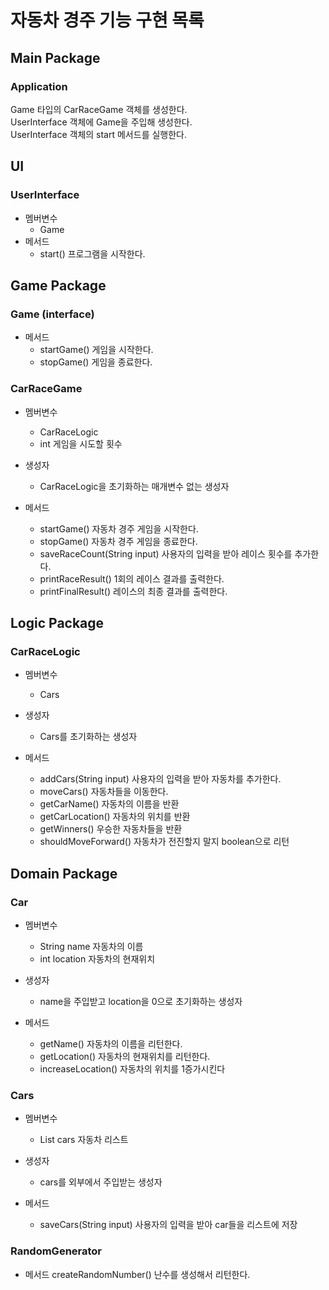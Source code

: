 # 자동차 경주 기능 구현 목록

## Main Package

### Application
Game 타입의 CarRaceGame 객체를 생성한다.<br>
UserInterface 객체에 Game을 주입해 생성한다.<br>
UserInterface 객체의 start 메서드를 실행한다.

## UI

### UserInterface
- 멤버변수
  - Game
- 메서드
  - start() 프로그램을 시작한다.

## Game Package

### Game (interface)
- 메서드
  - startGame() 게임을 시작한다.
  - stopGame() 게임을 종료한다.

### CarRaceGame
- 멤버변수
  - CarRaceLogic
  - int 게임을 시도할 횟수

- 생성자
  - CarRaceLogic을 초기화하는 매개변수 없는 생성자
  
- 메서드
  - startGame() 자동차 경주 게임을 시작한다.
  - stopGame() 자동차 경주 게임을 종료한다.
  - saveRaceCount(String input) 사용자의 입력을 받아 레이스 횟수를 추가한다.
  - printRaceResult() 1회의 레이스 결과를 출력한다.
  - printFinalResult() 레이스의 최종 결과를 출력한다.

## Logic Package

### CarRaceLogic
- 멤버변수
  - Cars

- 생성자
  - Cars를 초기화하는 생성자

- 메서드
  - addCars(String input) 사용자의 입력을 받아 자동차를 추가한다.
  - moveCars() 자동차들을 이동한다.
  - getCarName() 자동차의 이름을 반환
  - getCarLocation() 자동차의 위치를 반환
  - getWinners() 우승한 자동차들을 반환
  - shouldMoveForward() 자동차가 전진할지 말지 boolean으로 리턴


## Domain Package
### Car
- 멤버변수
  - String name 자동차의 이름
  - int location 자동차의 현재위치

- 생성자
  - name을 주입받고 location을 0으로 초기화하는 생성자

- 메서드
  - getName() 자동차의 이름을 리턴한다.
  - getLocation() 자동차의 현재위치를 리턴한다.
  - increaseLocation() 자동차의 위치를 1증가시킨다

### Cars
- 멤버변수
  - List<Car> cars 자동차 리스트

- 생성자
  - cars를 외부에서 주입받는 생성자

- 메서드
  - saveCars(String input) 사용자의 입력을 받아 car들을 리스트에 저장

### RandomGenerator
- 메서드
  createRandomNumber() 난수를 생성해서 리턴한다.

